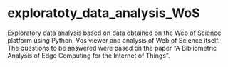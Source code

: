 # exploratoty_data_analysis_WoS
Exploratory data analysis based on data obtained on the Web of Science platform using Python, Vos viewer and analysis of Web of Science itself. The questions to be answered were based on the paper “A Bibliometric Analysis of Edge Computing for the Internet of Things”.
